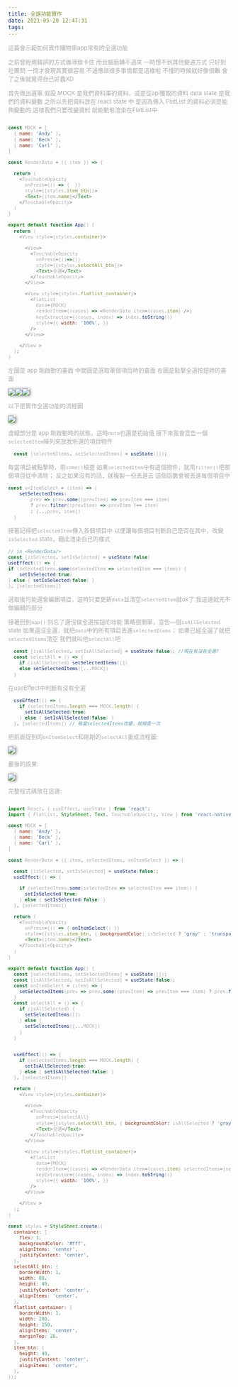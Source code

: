 ```yaml
---
title: 全選功能實作
date: 2021-05-20 12:47:31
tags:
---
```


<font size="2" color="#aaa">

這篇會示範如何實作購物車app常有的全選功能

之前曾經用錯誤的方式做導致卡住
而且腦筋轉不過來
一時想不到其他變通方式
只好到社團問
一問才發現其實很容易
不過應該很多事情都是這樣啦
不懂的時候就好像很難
會了之後就覺得自己好蠢XD



首先做出選單
假設 MOCK 是我們資料庫的資料，或是從api獲取的資料
data state 是我們的資料變數
之所以先把資料放在 react state 中
是因為傳入 FlatList 的資料必須是能夠變動的
這樣我們只要改變資料
就能動態渲染在FlatList中


```javascript

const MOCK = [
  { name: 'Andy' },
  { name: 'Beck' },
  { name: 'Carl' },
]

const RenderData = ({ item }) => {

  return (
    <TouchableOpacity
      onPress={() => {  }}
      style={[styles.item_btn]}>
      <Text>{item.name}</Text>
    </TouchableOpacity>
  )
}

export default function App() {
  return (
    <View style={styles.container}>

      <View>
        <TouchableOpacity
          onPress={()=>{}}
          style={[styles.selectAll_btn]}>
          <Text>全選</Text>
        </TouchableOpacity>
      </View>

      <View style={styles.flatlist_container}>
        <FlatList
          data={MOCK}
          renderItem={(cases) => <RenderData item={cases.item} />}
          keyExtractor={(cases, index) => index.toString()}
          style={{ width: '100%', }}
        />
      </View>

    </View >
  );
}

```

左圖是 app 剛啟動的畫面
中間圖是選取單個項目時的畫面
右圖是點擊全選按鈕時的畫面

<div style="display:flex">
<img  src="demo.jpg" style="box-shadow: 2px 1px 6px gray"  />
<img  src="demo2.jpg" style="box-shadow: 2px 1px 6px gray"  />
<img  src="demo3.jpg" style="box-shadow: 2px 1px 6px gray"  />
</div>

以下是實作全選功能的流程圖

<img  src="flowChart1.png" style="box-shadow: 2px 1px 6px gray"  />

虛線部分是 app 剛啟動時的狀態，這時`data`也還是初始值
接下來我會宣告一個`selectedItem`陣列來放我所選的項目物件
```javascript
  const [selectedItems, setSelectedItems] = useState([]);
```

每當項目被點擊時，用`some()`檢查
如果`selectedItem`中有這個物件，就用`filter()`把那個項目從中清除；
反之如果沒有的話，就複製一份丟進去
這個函數會被丟進每個項目中
```javascript
const onItemSelect = (item) => {
    setSelectedItems(
        prev => prev.some((prevItem) => prevItem === item) 
        ? prev.filter((prevItem) => prevItem !== item) 
        : [...prev, item])
  }
```

接著記得把`selectedItem`傳入各個項目中
以便讓每個項目判斷自己是否在其中，改變`isSelected` state，藉此渲染自己的樣式
```javascript
// in <RenderData/>
const [isSelected, setIsSelected] = useState(false)
useEffect(() => {
if (selectedItems.some(selectedItem => selectedItem === item)) {
    setIsSelected(true)
} else { setIsSelected(false) }
}, [selectedItems])
```

選取後可能還會編輯項目，這時只要更新`data`並清空`selectedItem`就ok了
我這邊就先不做編輯的部分

接著回到`app()`
別忘了還沒做全選按鈕的功能
策略很簡單，宣告一個`isAllSelected` state
如果還沒全選，就把`data`中的所有項目丟進`selectedItems`；
如果已經全選了就把`selectedItems`清空
我們就叫他`selectAll`吧

```javascript
  const [isAllSelected, setIsAllSelected] = useState(false); //現在有沒有全選?
  const selectAll = () => {
    if (isAllSelected) setSelectedItems([]) 
    else setSelectedItems([...MOCK])
  }
```


在useEffect中判斷有沒有全選
```javascript
  useEffect(() => {
    if (selectedItems.length === MOCK.length) {
      setIsAllSelected(true)
    } else { setIsAllSelected(false) }
  }, [selectedItems]) // 每當selectedItems改變，就檢查一次
```

把前面提到的`onItemSelect`和剛剛的`selectAll`畫成流程圖:

<img  src="flowChart2.png" style="box-shadow: 2px 1px 6px gray"  />

最後的成果:

<img  src="finish.gif" style="box-shadow: 2px 1px 6px gray"  />



完整程式碼放在這邊:

```javascript

import React, { useEffect, useState } from 'react';
import { FlatList, StyleSheet, Text, TouchableOpacity, View } from 'react-native';

const MOCK = [
  { name: 'Andy' },
  { name: 'Beck' },
  { name: 'Carl' },
]

const RenderData = ({ item, selectedItems, onItemSelect }) => {

  const [isSelected, setIsSelected] = useState(false);
  useEffect(() => {

    if (selectedItems.some(selectedItem => selectedItem === item)) {
      setIsSelected(true)
    } else { setIsSelected(false) }
  }, [selectedItems])

  return (
    <TouchableOpacity
      onPress={() => { onItemSelect() }}
      style={[styles.item_btn, { backgroundColor: isSelected ? 'gray' : 'transparent' }]}>
      <Text>{item.name}</Text>
    </TouchableOpacity>
  )
}

export default function App() {
  const [selectedItems, setSelectedItems] = useState([]);
  const [isAllSelected, setIsAllSelected] = useState(false);
  const onItemSelect = (item) => {
    setSelectedItems(prev => prev.some((prevItem) => prevItem === item) ? prev.filter((prevItem) => prevItem !== item) : [...prev, item])
  }
  const selectAll = () => {
    if (isAllSelected) {
      setSelectedItems([])
    } else {
      setSelectedItems([...MOCK])
    }
  }


  useEffect(() => {
    if (selectedItems.length === MOCK.length) {
      setIsAllSelected(true)
    } else { setIsAllSelected(false) }
  }, [selectedItems])

  return (
    <View style={styles.container}>

      <View>
        <TouchableOpacity
          onPress={selectAll}
          style={[styles.selectAll_btn, { backgroundColor: isAllSelected ? 'gray' : 'transparent' }]}>
          <Text>全選</Text>
        </TouchableOpacity>
      </View>

      <View style={styles.flatlist_container}>
        <FlatList
          data={MOCK}
          renderItem={(cases) => <RenderData item={cases.item} selectedItems={selectedItems} onItemSelect={() => { onItemSelect(cases.item) }} />}
          keyExtractor={(cases, index) => index.toString()}
          style={{ width: '100%', }}
        />
      </View>

    </View >
  );
}

const styles = StyleSheet.create({
  container: {
    flex: 1,
    backgroundColor: '#fff',
    alignItems: 'center',
    justifyContent: 'center',
  },
  selectAll_btn: {
    borderWidth: 1,
    width: 80,
    height: 40,
    justifyContent: 'center',
    alignItems: 'center',
  },
  flatlist_container: {
    borderWidth: 1,
    width: 200,
    height: 150,
    alignItems: 'center',
    marginTop: 20,
  },
  item_btn: {
    height: 40,
    justifyContent: 'center',
    alignItems: 'center',
  },
});


```